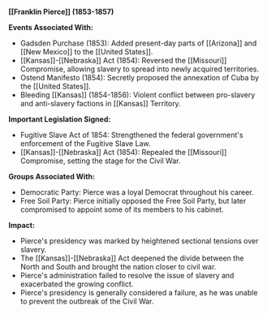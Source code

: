 **[[Franklin Pierce]] (1853-1857)**

**Events Associated With:**

* Gadsden Purchase (1853): Added present-day parts of [[Arizona]] and [[New Mexico]] to the [[United States]].
* [[Kansas]]-[[Nebraska]] Act (1854): Reversed the [[Missouri]] Compromise, allowing slavery to spread into newly acquired territories.
* Ostend Manifesto (1854): Secretly proposed the annexation of Cuba by the [[United States]].
* Bleeding [[Kansas]] (1854-1856): Violent conflict between pro-slavery and anti-slavery factions in [[Kansas]] Territory.

**Important Legislation Signed:**

* Fugitive Slave Act of 1854: Strengthened the federal government's enforcement of the Fugitive Slave Law.
* [[Kansas]]-[[Nebraska]] Act (1854): Repealed the [[Missouri]] Compromise, setting the stage for the Civil War.

**Groups Associated With:**

* Democratic Party: Pierce was a loyal Democrat throughout his career.
* Free Soil Party: Pierce initially opposed the Free Soil Party, but later compromised to appoint some of its members to his cabinet.

**Impact:**

* Pierce's presidency was marked by heightened sectional tensions over slavery.
* The [[Kansas]]-[[Nebraska]] Act deepened the divide between the North and South and brought the nation closer to civil war.
* Pierce's administration failed to resolve the issue of slavery and exacerbated the growing conflict.
* Pierce's presidency is generally considered a failure, as he was unable to prevent the outbreak of the Civil War.